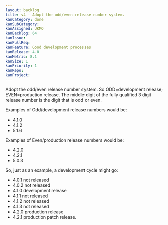```yaml
---
layout: backlog
title: v4 - Adopt the odd/even release number system.
kanCategory: done
kanSubCategory:
kanAssigned: UKMO
kanBacklog: 64
kanIssue:
kanPullReq:
kanFeature: Good development processes
kanRelease: 4.0
kanMetric: 8.1
kanSize: 1
kanPriority: 1
kanRepo:
kanProject:
---
```

Adopt the odd/even release number system.  So ODD=development release; EVEN=production release.  The middle digit of the fully qualified 3 digit release number is the digit that is odd or even.

Examples of Odd/development release numbers would be:

- 4.1.0
- 4.1.2
- 5.1.6

Examples of Even/production release numbers would be:

- 4.2.0
- 4.2.1
- 5.0.3

So, just as an example, a development cycle might go:

- 4.0.1 not released
- 4.0.2 not released
- 4.1.0 development release
- 4.1.1 not released
- 4.1.2 not released
- 4.1.3 not released
- 4.2.0 production release
- 4.2.1 production patch release.
